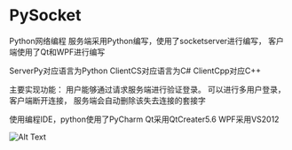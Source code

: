 # PySocket
Python网络编程
 服务端采用Python编写，使用了socketserver进行编写，
 客户端使用了Qt和WPF进行编写
 
 ServerPy对应语言为Python
 ClientCS对应语言为C#
 ClientCpp对应C++
 
 主要实现功能：
 用户能够通过请求服务端进行验证登录。
 可以进行多用户登录，客户端断开连接，
 服务端会自动删除该失去连接的套接字
 
 使用编程IDE，python使用了PyCharm
 Qt采用QtCreater5.6
 WPF采用VS2012


![Alt Text](https://github.com/YYC572652645/PySocket/tree/master/image/image.png)




